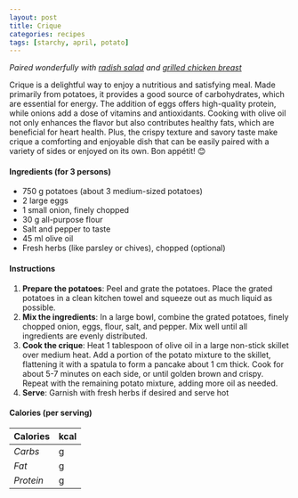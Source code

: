 ```yaml
---
layout: post
title: Crique
categories: recipes
tags: [starchy, april, potato]
---
```


*Paired wonderfully with <a href="/recipes/radish-salad">radish salad</a> and <a href="/recipes/grilled-chicken-breast">grilled chicken breast</a>*

Crique is a delightful way to enjoy a nutritious and satisfying meal. Made primarily from potatoes, it provides a good source of carbohydrates, which are essential for energy. The addition of eggs offers high-quality protein, while onions add a dose of vitamins and antioxidants. Cooking with olive oil not only enhances the flavor but also contributes healthy fats, which are beneficial for heart health. Plus, the crispy texture and savory taste make crique a comforting and enjoyable dish that can be easily paired with a variety of sides or enjoyed on its own. Bon appétit! 😊

#### Ingredients (for 3 persons)
- 750 g potatoes (about 3 medium-sized potatoes)
- 2 large eggs
- 1 small onion, finely chopped
- 30 g all-purpose flour
- Salt and pepper to taste
- 45 ml olive oil
- Fresh herbs (like parsley or chives), chopped (optional)

#### Instructions

1. **Prepare the potatoes**: Peel and grate the potatoes. Place the grated potatoes in a clean kitchen towel and squeeze out as much liquid as possible.
2. **Mix the ingredients**: In a large bowl, combine the grated potatoes, finely chopped onion, eggs, flour, salt, and pepper. Mix well until all ingredients are evenly distributed.
3. **Cook the crique**: Heat 1 tablespoon of olive oil in a large non-stick skillet over medium heat. Add a portion of the potato mixture to the skillet, flattening it with a spatula to form a pancake about 1 cm thick. Cook for about 5-7 minutes on each side, or until golden brown and crispy. Repeat with the remaining potato mixture, adding more oil as needed.
4. **Serve**: Garnish with fresh herbs if desired and serve hot

#### Calories (per serving)

| **Calories** | kcal |
| ----------- | ----------- |
| *Carbs* | g |
| *Fat* | g |
| *Protein* | g |